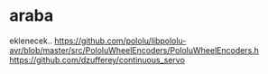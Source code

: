 # araba
 eklenecek..
https://github.com/pololu/libpololu-avr/blob/master/src/PololuWheelEncoders/PololuWheelEncoders.h
https://github.com/dzufferey/continuous_servo